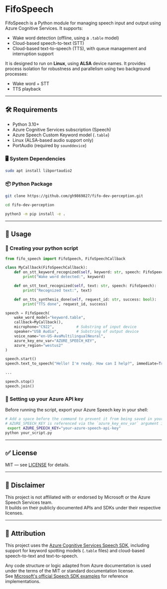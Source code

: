 # FifoSpeech

FifoSpeech is a Python module for managing speech input and output using Azure Cognitive Services. It supports:

- Wake word detection (offline, using a `.table` model)
- Cloud-based speech-to-text (STT)
- Cloud-based text-to-speech (TTS), with queue management and interruption support

It is designed to run on **Linux**, using **ALSA** device names. It provides process isolation for robustness and parallelism using two background processes:
  - Wake word + STT
  - TTS playback

---

## 🛠️ Requirements

- Python 3.10+
- Azure Cognitive Services subscription (Speech)
- Azure Speech Custom Keyword model (`.table`)
- Linux (ALSA-based audio support only)
- PortAudio (required by `sounddevice`)

### 🖥️ System Dependencies

```bash
sudo apt install libportaudio2
```

### 📦 Python Package

```bash
git clone https://github.com/gh9869827/fifo-dev-perception.git

cd fifo-dev-perception

python3 -m pip install -e .
```

---

## 🚀 Usage

### 📝 Creating your python script

```python
from fifo_speech import FifoSpeech, FifoSpeechCallback

class MyCallback(FifoSpeechCallback):
    def on_stt_keyword_recognized(self, keyword: str, speech: FifoSpeech):
        print("Wake word detected:", keyword)

    def on_stt_text_recognized(self, text: str, speech: FifoSpeech):
        print("Recognized text:", text)

    def on_tts_synthesis_done(self, request_id: str, success: bool):
        print("TTS done", request_id, success)

speech = FifoSpeech(
    wake_word_model="keyword.table",
    callback=MyCallback(),
    microphone="C922",          # Substring of input device
    speaker="USB Audio",        # Substring of output device
    voice_name="en-US-AvaMultilingualNeural",
    azure_key_env_var="AZURE_SPEECH_KEY",
    azure_region="westus2"
)

speech.start()
speech.text_to_speech("Hello! I'm ready. How can I help?", immediate=True)

...

speech.stop()
speech.join()
```

### 🔐 Setting up your Azure API key

Before running the script, export your Azure Speech key in your shell:

```bash
# Add a space before the command to prevent it from being saved in your shell history
# AZURE_SPEECH_KEY is referenced via the `azure_key_env_var` argument in FifoSpeech
 export AZURE_SPEECH_KEY="your-azure-speech-api-key"
python your_script.py
```

---

## ✅ License

MIT — see [LICENSE](../../LICENSE) for details.

---

## 📄 Disclaimer

This project is not affiliated with or endorsed by Microsoft or the Azure Speech Services team.  
It builds on their publicly documented APIs and SDKs under their respective licenses.

---

## 📄 Attribution

This project uses the [Azure Cognitive Services Speech SDK](https://learn.microsoft.com/azure/cognitive-services/speech-service/),
including support for keyword spotting models (`.table` files) and cloud-based speech-to-text and text-to-speech.

Any code structure or logic adapted from Azure documentation is used under the terms of the MIT or standard documentation license.  
See [Microsoft's official Speech SDK examples](https://github.com/Azure-Samples/cognitive-services-speech-sdk) for reference implementations.
